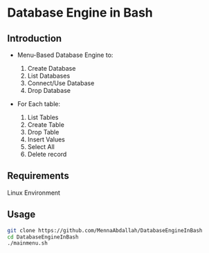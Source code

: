 # Database Engine in Bash

## Introduction

- Menu-Based Database Engine to:
  1. Create Database
  2. List Databases
  3. Connect/Use Database
  4. Drop Database

- For Each table:
  1. List Tables
  2. Create Table
  3. Drop Table
  4. Insert Values
  5. Select All
  6. Delete record

## Requirements

Linux Environment

## Usage

```bash
git clone https://github.com/MennaAbdallah/DatabaseEngineInBash
cd DatabaseEngineInBash
./mainmenu.sh
```
